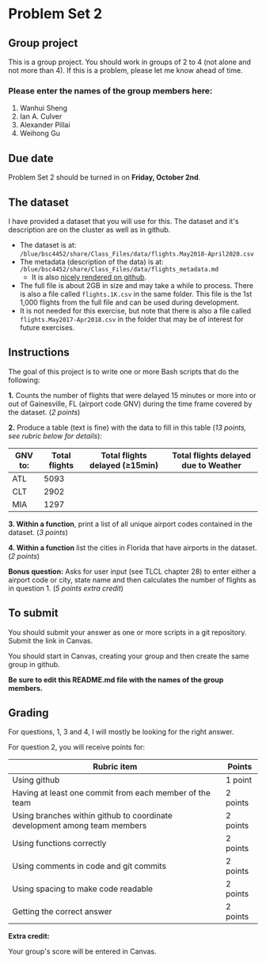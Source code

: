 # Problem Set 2

## Group project
This is a group project.
You should work in groups of 2 to 4 (not alone and not more than 4). If this is a problem, please let me know ahead of time.

### Please enter the names of the group members here:
1. Wanhui Sheng
1. Ian A. Culver
1. Alexander Pillai
1. Weihong Gu

## Due date
Problem Set 2 should be turned in on **Friday, October 2nd**.

## The dataset
I have provided a dataset that you will use for this. The dataset and it's description are on the cluster as well as in github.
 * The dataset is at: `/blue/bsc4452/share/Class_Files/data/flights.May2018-April2020.csv`
 * The metadata (description of the data) is at: `/blue/bsc4452/share/Class_Files/data/flights_metadata.md`
     * It is also [nicely rendered on github](https://github.com/CompToolsRes/Class_Files/blob/master/data/flights_metadata.md).
 * The full file is about 2GB in size and may take a while to process. There is also a file called `flights.1K.csv` in the same folder. This file is the 1st 1,000 flights from the full file and can be used during development.
 * It is not needed for this exercise, but note that there is also a file called `flights.May2017-Apr2018.csv` in the folder that may be of interest for future exercises.

## Instructions

The goal of this project is to write one or more Bash scripts that do the following:

**1.** Counts the number of flights that were delayed 15 minutes or more into or out of Gainesville, FL (airport code GNV) during the time frame covered by the dataset. (*2 points*)

**2.** Produce a table (text is fine) with the data to fill in this table (*13 points, see rubric below for details*):

GNV to: | Total flights | Total flights delayed (≥15min) | Total flights delayed due to Weather
--------|---------------|------------------------|-------------------------------
ATL |5093
CLT |2902
MIA |1297

**3. Within a function**, print a list of all unique airport codes contained in the dataset. (*3 points*)

**4. Within a function** list the cities in Florida that have airports in the dataset. (*2 points*)

**Bonus question:**  Asks for user input (see TLCL chapter 28) to enter either a airport code or city, state name and then calculates the number of flights as in question 1. (*5 points extra credit*)

## To submit

You should submit your answer as one or more scripts in a git repository. Submit the link in Canvas.

You should start in Canvas, creating your group and then create the same group in github.

**Be sure to edit this README.md file with the names of the group members.**

## Grading

For questions, 1, 3 and 4, I will mostly be looking for the right answer.


For question 2, you will receive points for:

Rubric item | Points | 
------------|--------|
Using github| 1 point | 
Having at least one commit from each member of the team | 2 points |
Using branches within github to coordinate development among team members | 2 points |
Using functions correctly | 2 points |
Using comments in code and git commits | 2 points |
Using spacing to make code readable | 2 points |
Getting the correct answer | 2 points |

**Extra credit:**

Your group's score will be entered in Canvas.
